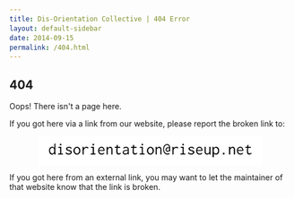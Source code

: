 ```yaml
---
title: Dis-Orientation Collective | 404 Error
layout: default-sidebar
date: 2014-09-15
permalink: /404.html
---
```


## 404

Oops! There isn't a page here.

If you got here via a link from our website, please report the broken link to:

<p><img src="/images/contact.gif" width="400" alt="contact" style="display: block;margin-left: auto;margin-right: auto;" /></p>

If you got here from an external link, you may want to let the maintainer of that website know that the link is broken.
